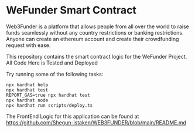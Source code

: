 # WeFunder Smart Contract

Web3Funder is a platform that allows people from all over the world to raise funds seamlessly without any country restrictions or banking restrictions. Anyone can create an ethereum account and create their crowdfunding request with ease. 

This repository contains the smart contract logic for the WeFunder Project. All Code Here is Tested and Deployed

Try running some of the following tasks:

```shell
npx hardhat help
npx hardhat test
REPORT_GAS=true npx hardhat test
npx hardhat node
npx hardhat run scripts/deploy.ts
```

The FrontEnd Logic for this application can be found at
https://github.com/Shegun-istaken/WEB3FUNDER/blob/main/README.md
